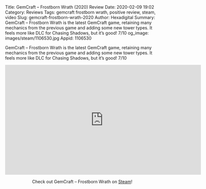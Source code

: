 Title: GemCraft – Frostborn Wrath (2020) Review
Date: 2020-02-09 19:02
Category: Reviews
Tags: gemcraft frostborn wrath, positive review, steam, video
Slug: gemcraft-frostborn-wrath-2020
Author: Hexadigital
Summary: GemCraft – Frostborn Wrath is the latest GemCraft game, retaining many mechanics from the previous game and adding some new tower types. It feels more like DLC for Chasing Shadows, but it’s good! 7/10
og_image: images/steam/1106530.jpg
Appid: 1106530

GemCraft – Frostborn Wrath is the latest GemCraft game, retaining many mechanics from the previous game and adding some new tower types. It feels more like DLC for Chasing Shadows, but it’s good! 7/10

<center><iframe src="https://www.youtube.com/embed/S29Tu8-zQdc?feature=oembed" allow="accelerometer; autoplay; encrypted-media; gyroscope; picture-in-picture" width="640" height="360" frameborder="0"></iframe>

Check out GemCraft – Frostborn Wrath on [Steam](https://store.steampowered.com/app/1106530/?curator_clanid=34633900)!</center>